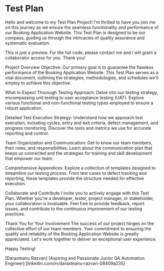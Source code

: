 # Test Plan

Hello and welcome to my Test Plan Project! I'm thrilled to have you join me on this journey as we ensure the seamless functionality and performance of our Booking Application Website. This Test Plan is designed to be our compass, guiding us through the intricacies of quality assurance and systematic evaluation.

This is just a preview. For the full code, please contact me and i will grant a collaborator access for you. Thank you!

Project Overview
Objective: Our primary goal is to guarantee the flawless performance of the Booking Application Website. This Test Plan serves as a vital document, outlining the strategies, methodologies, and schedules we'll employ to achieve this objective.

What to Expect
Thorough Testing Approach: Delve into our testing strategy, encompassing unit testing to user acceptance testing (UAT). Explore various functional and non-functional testing types employed to ensure a robust application.

Detailed Test Execution Strategy: Understand how we approach test execution, including cycles, entry and exit criteria, defect management, and progress monitoring. Discover the tools and metrics we use for accurate reporting and control.

Team Organization and Communication: Get to know our team members, their roles, and responsibilities. Learn about the communication plan that keeps us connected and the strategies for training and skill development that empower our team.

Comprehensive Appendices: Explore a collection of templates designed to streamline our testing process. From test cases to defect tracking and reporting, these templates provide the structure needed for effective execution.

Collaborate and Contribute
I invite you to actively engage with this Test Plan. Whether you're a developer, tester, project manager, or stakeholder, your collaboration is invaluable. Feel free to provide feedback, report issues, and contribute to the continuous improvement of our testing practices.

Thank You for Your Involvement
The success of our project hinges on the collective effort of our team members. Your commitment to ensuring the quality and reliability of the Booking Application Website is greatly appreciated. Let's work together to deliver an exceptional user experience.

Happy Testing!

[Darasteanu Razvan]
[Aspiring and Passionate Junior QA Automation Engineer]
[linkedin.com/in/darasteanu-razvan-08409a235]
